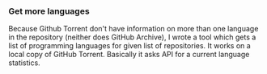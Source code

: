 ### Get more languages

Because Github Torrent don't have information on more than one language in the repository (neither does GitHub Archive), I wrote a tool which gets a list of programming languages for given list of repositories. It works on a local copy of GitHub Torrent. Basically it asks API for a current language statistics.